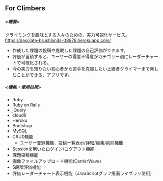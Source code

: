 ## For Climbers　
##### <概要>
クライミングを趣味とする人々のための、実力可視化サービス。<br>
https://desolate-brushlands-08978.herokuapp.com/<br>
- 作成した課題の投稿や挑戦した課題の自己評価ができます。<br>
- 評価が蓄積すると、ユーザーの得意不得意がカテゴリー別にレーダーチャートで可視化される。<br>
- 今の実力を知りたい初心者から苦手を克服したい上級者クライマーまで楽しむことができる、アプリです。<br>

##### <機能・使用技術>
- Ruby
- Ruby on Rails
- jQuery
- cloud9
- Heroku
- Bootstrap
- MySQL
- CRUD機能
  - ユーザー登録機能、投稿一覧表示/詳細/編集/削除機能
- Sessionを用いたログイン/ログアウト機能
- 課題投稿機能
- 画像ファイルアップロード機能(CarrierWave)
- 5段階評価機能
- 評価レーダーチャート表示機能（JavaScriptグラフ描画ライブラリ使用）
